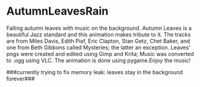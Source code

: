 # AutumnLeavesRain
Falling autumn leaves with music on the background.
Autumn Leaves is a beautiful Jazz standard and this animation makes tribute to it. The tracks are from Miles Davis, Edith Piaf, Eric Clapton, Stan Getz, Chet Baker, and one from Beth Gibbons called Mysteries; the latter an exception. Leaves' pngs were created and edited using Gimp and Krita; Music was converted to .ogg using VLC. The animation is done using pygame.Enjoy the music!

###currently trying to fix memory leak: leaves stay in the background forever###
